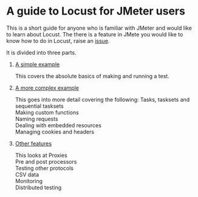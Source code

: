 # A guide to Locust for JMeter users

This is a short guide for anyone who is familiar with JMeter and would like to learn about Locust. The there is a feature in JMete you would like to know how to do in Locust, raise an [issue](https://github.com/howardosborne/locust_for_jmeter_users/issues).

It is divided into three parts.

1. [A simple example](./simple_example.md)

   This covers the absolute basics of making and running a test.

2. [A more complex example](./more_complex_example.md)

   This goes into more detail covering the following:
   Tasks, tasksets and sequential tasksets  
   Making custom functions  
   Naming requests  
   Dealing with embedded resources  
   Managing cookies and headers  

3. [Other features](./other_features.md)

   This looks at
   Proxies  
   Pre and post processors  
   Testing other protocols  
   CSV data  
   Monitoring  
   Distributed testing